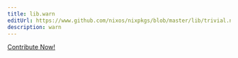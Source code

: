 ```yaml
---
title: lib.warn
editUrl: https://www.github.com/nixos/nixpkgs/blob/master/lib/trivial.nix#L472C10
description: warn
---
```


<a href="https://www.github.com/nixos/nixpkgs/blob/master/lib/trivial.nix#L472C10">Contribute Now!</a>
